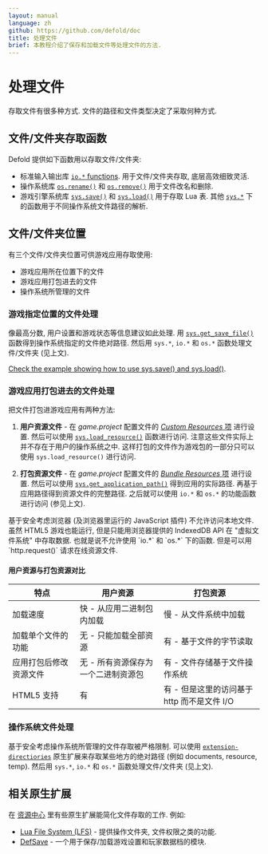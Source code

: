 ```yaml
---
layout: manual
language: zh
github: https://github.com/defold/doc
title: 处理文件
brief: 本教程介绍了保存和加载文件等处理文件的方法.
---
```


# 处理文件
存取文件有很多种方式. 文件的路径和文件类型决定了采取何种方式.

## 文件/文件夹存取函数
Defold 提供如下函数用以存取文件/文件夹:

* 标准输入输出库 [`io.*` functions](https://defold.com/ref/stable/io/). 用于文件/文件夹存取, 底层高效细致灵活.
* 操作系统库 [`os.rename()`](https://defold.com/ref/stable/os/#os.rename:oldname-newname) 和 [`os.remove()`](https://defold.com/ref/stable/os/#os.remove:filename) 用于文件改名和删除.
* 游戏引擎系统库 [`sys.save()`](https://defold.com/ref/stable/sys/#sys.save:filename-table) 和 [`sys.load()`](https://defold.com/ref/stable/sys/#sys.load:filename) 用于存取 Lua 表. 其他 [`sys.*`](https://defold.com/ref/stable/sys/) 下的函数用于不同操作系统文件路径的解析.

## 文件/文件夹位置
有三个文件/文件夹位置可供游戏应用存取使用:

* 游戏应用所在位置下的文件
* 游戏应用打包进去的文件
* 操作系统所管理的文件

### 游戏指定位置的文件处理
像最高分数, 用户设置和游戏状态等信息建议如此处理. 用 [`sys.get_save_file()`](https://defold.com/ref/stable/sys/#sys.get_save_file:application_id-file_name) 函数得到操作系统指定的文件绝对路径. 然后用 `sys.*`, `io.*` 和 `os.*` 函数处理文件/文件夹 (见上文).

[Check the example showing how to use sys.save() and sys.load()](/examples/file/sys_save_load/).

### 游戏应用打包进去的文件处理
把文件打包进游戏应用有两种方法:

1. **用户资源文件** - 在 *game.project* 配置文件的 [*Custom Resources* 项](https://defold.com/zh/manuals/project-settings/#custom-resources) 进行设置. 然后可以使用 [`sys.load_resource()`](https://defold.com/ref/sys/#sys.load_resource) 函数进行访问. 注意这些文件实际上并不存在于用户的操作系统之中. 这样打包的文件作为游戏包的一部分只可以使用 `sys.load_resource()` 进行访问.

2. **打包资源文件** - 在 *game.project* 配置文件的 [*Bundle Resources* 项](https://defold.com/zh/manuals/project-settings/#bundle-resources) 进行设置. 然后可以使用 [`sys.get_application_path()`](https://defold.com/ref/stable/sys/#sys.get_application_path:) 得到应用的实际路径. 再基于应用路径得到资源文件的完整路径. 之后就可以使用 `io.*` 和 `os.*` 的功能函数进行访问 (参见上文).

 <div class='sidenote' markdown='1'>
 基于安全考虑浏览器 (及浏览器里运行的 JavaScript 插件) 不允许访问本地文件. 虽然 HTML5 游戏也能运行, 但是只能用浏览器提供的 IndexedDB API 在 "虚拟文件系统" 中存取数据. 也就是说不允许使用 `io.*` 和 `os.*` 下的函数. 但是可以用 `http.request()` 请求在线资源文件.
 </div>

#### 用户资源与打包资源对比

| 特点              | 用户资源                          | 打包资源                              |
|-----------------------------|-------------------------------------------|------------------------------------------------|
| 加载速度               | 快 - 从应用二进制包内加载 | 慢 - 从文件系统中加载          |
| 加载单个文件的功能          | 无 - 只能加载全部资源                    | 有 - 基于文件的字节读取           |
| 应用打包后修改资源文件 | 无 - 所有资源保存为一个二进制资源包 | 有 - 文件存储基于文件操作系统    |
| HTML5 支持               | 有                                       | 有 - 但是这里的访问基于 http 而不是文件 I/O |


### 操作系统文件处理
基于安全考虑操作系统所管理的文件存取被严格限制. 可以使用 [`extension-directiories`](https://defold.com/assets/extensiondirectories/) 原生扩展来存取某些地方的绝对路径 (例如 documents, resource, temp). 然后用 `sys.*`, `io.*` 和 `os.*` 函数处理文件/文件夹 (见上文).


## 相关原生扩展
在 [资源中心](https://defold.com/assets/) 里有些原生扩展能简化文件存取的工作. 例如:

* [Lua File System (LFS)](https://defold.com/assets/luafilesystemlfs/) - 提供操作文件夹, 文件权限之类的功能.
* [DefSave](https://defold.com/assets/defsave/) - 一个用于保存/加载游戏设置和玩家数据档的模块.
